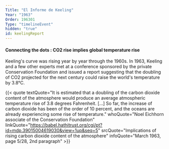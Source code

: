 ```yaml
---
Title: "El Informe de Keeling"
Year: "1963"
Order: 196301
Type: "timelineEvent"
hidden: "true"
id: keelingReport
---
```


#### Connecting the dots : CO2 rise implies global temperature rise

Keeling's curve was rising year by year through the 1960s. In 1963, Keeling and a few other experts met at a conference sponsored by the private Conservation Foundation and issued a report suggesting that the doubling of CO2 projected for the next century could raise the world's temperature by 3.8°C.

{{< quote textQuote="It is estimated that a doubling of the carbon dioxide content of the atmosphere would produce an average atmospheric temperature rise of 3.8 degrees Fahrenheit. [...] So far, the increase of carbon dioxide has been of the order of 10 percent, and the oceans are already experiencing some rise of temperature." whoQuote="Noel Eichhorn associate of the Conservation Foundation" linkQuote="https://babel.hathitrust.org/cgi/pt?id=mdp.39015004619030&view=1up&seq=5"  srcQuote="Implications of rising carbon dioxide content of the atmosphere" infoQuote="March 1963, page 5/28, 2nd paragraph" >}}